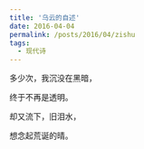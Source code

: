 ```yaml
---
title: '乌云的自述'
date: 2016-04-04
permalink: /posts/2016/04/zishu 
tags:
  - 现代诗
---
```


多少次，我沉没在黑暗，

终于不再是透明。

却又流下，旧泪水，

想念起荒诞的晴。



 